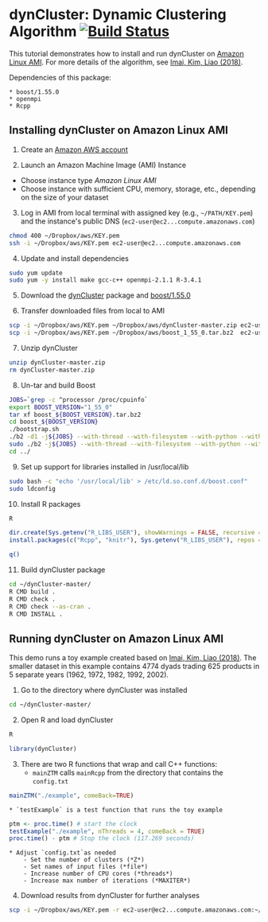 # dynCluster: Dynamic Clustering Algorithm [![Build Status](https://travis-ci.org/kosukeimai/dynCluster.svg?branch=master)](https://travis-ci.org/kosukeimai/dynCluster)

This tutorial demonstrates how to install and run dynCluster on [Amazon Linux AMI](http://aws.amazon.com/amazon-linux-ami/). For more details of the algorithm, see [Imai, Kim, Liao (2018)](https://www.stevenliao.org/uploads/2/5/6/9/25699716/bigtrade.pdf).

Dependencies of this package:

    * boost/1.55.0
    * openmpi
    * Rcpp

## Installing dynCluster on Amazon Linux AMI

1. Create an [Amazon AWS account](https://aws.amazon.com/)

2. Launch an Amazon Machine Image (AMI) Instance

 + Choose instance type *Amazon Linux AMI*
 + Choose instance with sufficient CPU, memory, storage, etc., depending on the size of your dataset

3. Log in AMI from local terminal with assigned key (e.g., `~/PATH/KEY.pem`) and the instance's public DNS (`ec2-user@ec2...compute.amazonaws.com`)
```sh
chmod 400 ~/Dropbox/aws/KEY.pem
ssh -i ~/Dropbox/aws/KEY.pem ec2-user@ec2...compute.amazonaws.com
```

4. Update and install dependencies
```sh
sudo yum update
sudo yum -y install make gcc-c++ openmpi-2.1.1 R-3.4.1
```

5. Download the [dynCluster](https://github.com/kosukeimai/dynCluster/archive/master.zip) package and [boost/1.55.0](http://sourceforge.net/projects/boost/files/boost/1.55.0/boost_1_55_0.tar.bz2)

6. Transfer downloaded files from local to AMI
```sh
scp -i ~/Dropbox/aws/KEY.pem ~/Dropbox/aws/dynCluster-master.zip ec2-user@ec2...compute.amazonaws.com:~
scp -i ~/Dropbox/aws/KEY.pem ~/Dropbox/aws/boost_1_55_0.tar.bz2  ec2-user@ec2...compute.amazonaws.com:~
```

7. Unzip dynCluster
```sh
unzip dynCluster-master.zip
rm dynCluster-master.zip
```

8. Un-tar and build Boost
```sh
JOBS=`grep -c ^processor /proc/cpuinfo`
export BOOST_VERSION="1_55_0"
tar xf boost_${BOOST_VERSION}.tar.bz2
cd boost_${BOOST_VERSION}
./bootstrap.sh
./b2 -d1 -j${JOBS} --with-thread --with-filesystem --with-python --with-regex -sHAVE_ICU=1 --with-program_options --with-system link=shared release toolset=gcc stage
sudo ./b2 -j${JOBS} --with-thread --with-filesystem --with-python --with-regex -sHAVE_ICU=1 --with-program_options --with-system toolset=gcc link=shared release install
cd ../
```

9. Set up support for libraries installed in /usr/local/lib
```sh
sudo bash -c "echo '/usr/local/lib' > /etc/ld.so.conf.d/boost.conf"
sudo ldconfig
```

10. Install R packages
```sh
R
```    
```R    
dir.create(Sys.getenv("R_LIBS_USER"), showWarnings = FALSE, recursive = TRUE)
install.packages(c("Rcpp", "knitr"), Sys.getenv("R_LIBS_USER"), repos = "http://cran.case.edu" )
```
```sh
q()
```

11. Build dynCluster package
```sh
cd ~/dynCluster-master/
R CMD build .
R CMD check .
R CMD check --as-cran .
R CMD INSTALL .
```

## Running dynCluster on Amazon Linux AMI

This demo runs a toy example created based on [Imai, Kim, Liao (2018)](https://www.stevenliao.org/uploads/2/5/6/9/25699716/bigtrade.pdf). The smaller dataset in this example contains 4774 dyads trading 625 products in 5 separate years (1962, 1972, 1982, 1992, 2002).

1. Go to the directory where dynCluster was installed
```sh
cd ~/dynCluster-master/
```

2. Open R and load dynCluster
```sh
R
```
```R
library(dynCluster)
```

3. There are two R functions that wrap and call C++ functions:
    * `mainZTM` calls `mainRcpp` from the directory that contains the `config.txt`
```R
mainZTM("./example", comeBack=TRUE)
```
    * `testExample` is a test function that runs the toy example
```R
ptm <- proc.time() # start the clock
testExample("./example", nThreads = 4, comeBack = TRUE)
proc.time() - ptm # Stop the clock (117.269 seconds)
```
    * Adjust `config.txt`as needed
        - Set the number of clusters (*Z*)
        - Set names of input files (*file*)
        - Increase number of CPU cores (*threads*)
        - Increase max number of iterations (*MAXITER*)

4. Download results from dynCluster for further analyses
```sh
scp -i ~/Dropbox/aws/KEY.pem -r ec2-user@ec2...compute.amazonaws.com:~/dynCluster-master/example ~/Dropbox/aws/output/
```


